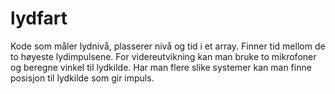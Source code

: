 # lydfart
Kode som måler lydnivå, plasserer nivå og tid i et array. Finner tid mellom de to høyeste lydimpulsene.
For videreutvikning kan man bruke to mikrofoner og beregne vinkel til lydkilde. Har man flere slike systemer kan man finne posisjon til lydkilde som gir impuls.
